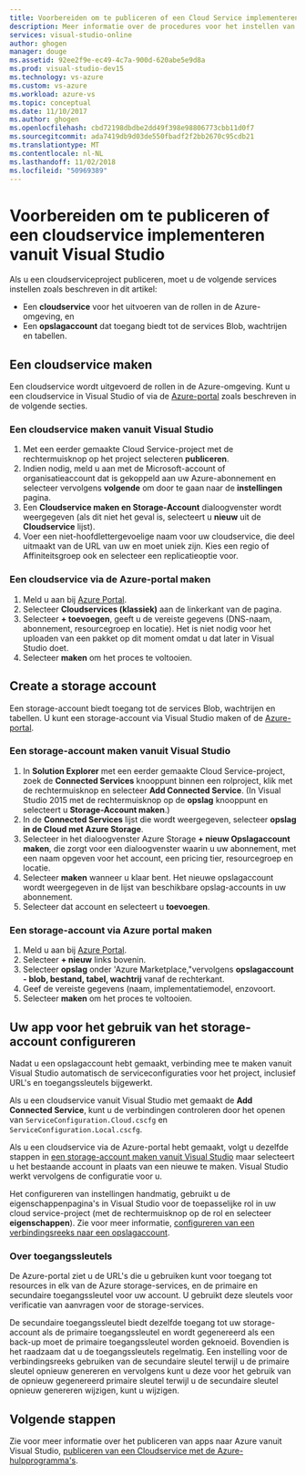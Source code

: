 ```yaml
---
title: Voorbereiden om te publiceren of een Cloud Service implementeren vanuit Visual Studio | Microsoft Docs
description: Meer informatie over de procedures voor het instellen van de cloud en opslag-Accountservices en configureren uw Azure-toepassing.
services: visual-studio-online
author: ghogen
manager: douge
ms.assetid: 92ee2f9e-ec49-4c7a-900d-620abe5e9d8a
ms.prod: visual-studio-dev15
ms.technology: vs-azure
ms.custom: vs-azure
ms.workload: azure-vs
ms.topic: conceptual
ms.date: 11/10/2017
ms.author: ghogen
ms.openlocfilehash: cbd72198dbdbe2dd49f398e98806773cbb11d0f7
ms.sourcegitcommit: ada7419db9d03de550fbadf2f2bb2670c95cdb21
ms.translationtype: MT
ms.contentlocale: nl-NL
ms.lasthandoff: 11/02/2018
ms.locfileid: "50969389"
---
```

# <a name="prepare-to-publish-or-deploy-a-cloud-service-from-visual-studio"></a>Voorbereiden om te publiceren of een cloudservice implementeren vanuit Visual Studio

Als u een cloudserviceproject publiceren, moet u de volgende services instellen zoals beschreven in dit artikel:

* Een **cloudservice** voor het uitvoeren van de rollen in de Azure-omgeving, en 
* Een **opslagaccount** dat toegang biedt tot de services Blob, wachtrijen en tabellen.

## <a name="create-a-cloud-service"></a>Een cloudservice maken

Een cloudservice wordt uitgevoerd de rollen in de Azure-omgeving. Kunt u een cloudservice in Visual Studio of via de [Azure-portal](https://portal.azure.com/) zoals beschreven in de volgende secties.

### <a name="create-a-cloud-service-from-visual-studio"></a>Een cloudservice maken vanuit Visual Studio

1. Met een eerder gemaakte Cloud Service-project met de rechtermuisknop op het project selecteren **publiceren**.
1. Indien nodig, meld u aan met de Microsoft-account of organisatieaccount dat is gekoppeld aan uw Azure-abonnement en selecteer vervolgens **volgende** om door te gaan naar de **instellingen** pagina.
1. Een **Cloudservice maken en Storage-Account** dialoogvenster wordt weergegeven (als dit niet het geval is, selecteert u **nieuw** uit de **Cloudservice** lijst).
1. Voer een niet-hoofdlettergevoelige naam voor uw cloudservice, die deel uitmaakt van de URL van uw en moet uniek zijn. Kies een regio of Affiniteitsgroep ook en selecteer een replicatieoptie voor.

### <a name="create-a-cloud-service-through-the-azure-portal"></a>Een cloudservice via de Azure-portal maken

1. Meld u aan bij [Azure Portal](https://portal.azure.com/).
1. Selecteer **Cloudservices (klassiek)** aan de linkerkant van de pagina.
1. Selecteer **+ toevoegen**, geeft u de vereiste gegevens (DNS-naam, abonnement, resourcegroep en locatie). Het is niet nodig voor het uploaden van een pakket op dit moment omdat u dat later in Visual Studio doet.
1. Selecteer **maken** om het proces te voltooien.

## <a name="create-a-storage-account"></a>Create a storage account

Een storage-account biedt toegang tot de services Blob, wachtrijen en tabellen. U kunt een storage-account via Visual Studio maken of de [Azure-portal](https://portal.azure.com/).

### <a name="create-a-storage-account-from-visual-studio"></a>Een storage-account maken vanuit Visual Studio

1. In **Solution Explorer** met een eerder gemaakte Cloud Service-project, zoek de **Connected Services** knooppunt binnen een rolproject, klik met de rechtermuisknop en selecteer **Add Connected Service**. (In Visual Studio 2015 met de rechtermuisknop op de **opslag** knooppunt en selecteert u **Storage-Account maken**.)
1. In de **Connected Services** lijst die wordt weergegeven, selecteer **opslag in de Cloud met Azure Storage**.
1. Selecteer in het dialoogvenster Azure Storage **+ nieuw Opslagaccount maken**, die zorgt voor een dialoogvenster waarin u uw abonnement, met een naam opgeven voor het account, een pricing tier, resourcegroep en locatie.
1. Selecteer **maken** wanneer u klaar bent. Het nieuwe opslagaccount wordt weergegeven in de lijst van beschikbare opslag-accounts in uw abonnement.
1. Selecteer dat account en selecteert u **toevoegen**.

### <a name="create-a-storage-account-through-the-azure-portal"></a>Een storage-account via Azure portal maken

1. Meld u aan bij [Azure Portal](https://portal.azure.com/).
1. Selecteer **+ nieuw** links bovenin.
1. Selecteer **opslag** onder 'Azure Marketplace,"vervolgens **opslagaccount - blob, bestand, tabel, wachtrij** vanaf de rechterkant.
1. Geef de vereiste gegevens (naam, implementatiemodel, enzovoort.
1. Selecteer **maken** om het proces te voltooien.

## <a name="configure-your-app-to-use-the-storage-account"></a>Uw app voor het gebruik van het storage-account configureren

Nadat u een opslagaccount hebt gemaakt, verbinding mee te maken vanuit Visual Studio automatisch de serviceconfiguraties voor het project, inclusief URL's en toegangssleutels bijgewerkt.

Als u een cloudservice vanuit Visual Studio met gemaakt de **Add Connected Service**, kunt u de verbindingen controleren door het openen van `ServiceConfiguration.Cloud.cscfg` en `ServiceConfiguration.Local.cscfg`.

Als u een cloudservice via de Azure-portal hebt gemaakt, volgt u dezelfde stappen in [een storage-account maken vanuit Visual Studio](#create-a-storage-account-from-visual-studio) maar selecteert u het bestaande account in plaats van een nieuwe te maken. Visual Studio werkt vervolgens de configuratie voor u.

Het configureren van instellingen handmatig, gebruikt u de eigenschappenpagina's in Visual Studio voor de toepasselijke rol in uw cloud service-project (met de rechtermuisknop op de rol en selecteer **eigenschappen**). Zie voor meer informatie, [configureren van een verbindingsreeks naar een opslagaccount](https://docs.microsoft.com/azure/vs-azure-tools-multiple-services-project-configurations#configuring-a-connection-string-to-a-storage-account).

### <a name="about-access-keys"></a>Over toegangssleutels

De Azure-portal ziet u de URL's die u gebruiken kunt voor toegang tot resources in elk van de Azure storage-services, en de primaire en secundaire toegangssleutel voor uw account. U gebruikt deze sleutels voor verificatie van aanvragen voor de storage-services.

De secundaire toegangssleutel biedt dezelfde toegang tot uw storage-account als de primaire toegangssleutel en wordt gegenereerd als een back-up moet de primaire toegangssleutel worden geknoeid. Bovendien is het raadzaam dat u de toegangssleutels regelmatig. Een instelling voor de verbindingsreeks gebruiken van de secundaire sleutel terwijl u de primaire sleutel opnieuw genereren en vervolgens kunt u deze voor het gebruik van de opnieuw gegenereerd primaire sleutel terwijl u de secundaire sleutel opnieuw genereren wijzigen, kunt u wijzigen.

## <a name="next-steps"></a>Volgende stappen

Zie voor meer informatie over het publiceren van apps naar Azure vanuit Visual Studio, [publiceren van een Cloudservice met de Azure-hulpprogramma's](vs-azure-tools-publishing-a-cloud-service.md).
